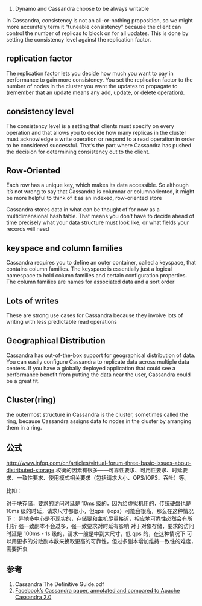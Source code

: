 1. Dynamo and Cassandra choose to be always writable

In Cassandra, consistency is not an all-or-nothing proposition, so we might more accurately
term it “tuneable consistency” because the client can control the number of
replicas to block on for all updates. This is done by setting the consistency level against
the replication factor.

## replication factor
The replication factor lets you decide how much you want to pay in performance to
gain more consistency. You set the replication factor to the number of nodes in the
cluster you want the updates to propagate to (remember that an update means any
add, update, or delete operation).

## consistency level
The consistency level is a setting that clients must specify on every operation and that
allows you to decide how many replicas in the cluster must acknowledge a write operation
or respond to a read operation in order to be considered successful. That’s the
part where Cassandra has pushed the decision for determining consistency out to the
client.

## Row-Oriented
Each row has a unique key, which makes its data
accessible. So although it’s not wrong to say that Cassandra is columnar or columnoriented,
it might be more helpful to think of it as an indexed, row-oriented store

Cassandra stores data in what can be thought of for now as a multidimensional hash
table. That means you don’t have to decide ahead of time precisely what your data
structure must look like, or what fields your records will need

## keyspace and column families
Cassandra requires you to define an outer container, called a keyspace, that contains
column families. The keyspace is essentially just a logical namespace to hold column
families and certain configuration properties. The column families are names for associated
data and a sort order

## Lots of writes
These are strong use cases for Cassandra because they involve lots of writing with less
predictable read operations

## Geographical Distribution
Cassandra has out-of-the-box support for geographical distribution of data. You can
easily configure Cassandra to replicate data across multiple data centers. If you have a
globally deployed application that could see a performance benefit from putting the
data near the user, Cassandra could be a great fit.

## Cluster(ring)
the outermost structure in Cassandra is the cluster, sometimes called the
ring, because Cassandra assigns data to nodes in the cluster by arranging them in
a ring.

## 公式
http://www.infoq.com/cn/articles/virtual-forum-three-basic-issues-about-distributed-storage
权衡的因素有很多——可靠性要求、可用性要求、时延要求、一致性要求、使用模式相关要求（包括请求大小、QPS/IOPS、吞吐）等。

比如：

对于块存储，要求的访问时延是 10ms 级的，因为给虚拟机用的，传统硬盘也是10ms 级的时延，请求尺寸都很小，但qps（iops）可能会很高，那么在这种情况下：
异地多中心是不现实的，存储要和主机尽量接近，相应地可靠性必然会有所打折
强一致副本不会过多，强一致要求对时延有影响
对于对象存储，要求的访问时延是 100ms - 1s 级的，请求一般是中到大尺寸，低 qps 的，在这种情况下
可以用更多的分散副本数来换取更高的可靠性，但过多副本增加维持一致性的难度，需要折衷

## 参考

1. Cassandra The Definitive Guide.pdf
2. [Facebook’s Cassandra paper, annotated and compared to Apache Cassandra 2.0](http://docs.datastax.com/en/articles/cassandra/cassandrathenandnow.html)
